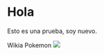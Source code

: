 

<h1> Hola </h1>
<p> Esto es una prueba, soy nuevo. </p>
<a herf="http://es.pokemon.wikia.com/wiki/Lista_de_episodios_de_la_primera_temporada"> Wikia Pokemon </a>
<img src="https://goo.gl/images/ukgLal" />
